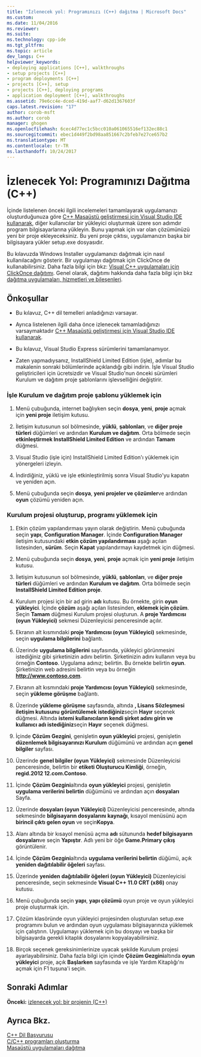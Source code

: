 ```yaml
---
title: "İzlenecek yol: Programınızı (C++) dağıtma | Microsoft Docs"
ms.custom: 
ms.date: 11/04/2016
ms.reviewer: 
ms.suite: 
ms.technology: cpp-ide
ms.tgt_pltfrm: 
ms.topic: article
dev_langs: C++
helpviewer_keywords:
- deploying applications [C++], walkthroughs
- setup projects [C++]
- program deployments [C++]
- projects [C++], setup
- projects [C++], deploying programs
- application deployment [C++], walkthroughs
ms.assetid: 79e6cc4e-dced-419d-aaf7-d62d1367603f
caps.latest.revision: "17"
author: corob-msft
ms.author: corob
manager: ghogen
ms.openlocfilehash: 6cec4d77ec1c5bcc010a061065516ef132ec88c1
ms.sourcegitcommit: ebec1d449f2bd98aa851667c2bfeb7e27ce657b2
ms.translationtype: MT
ms.contentlocale: tr-TR
ms.lasthandoff: 10/24/2017
---
```

# <a name="walkthrough-deploying-your-program-c"></a>İzlenecek Yol: Programınızı Dağıtma (C++)
İçinde listelenen önceki ilgili incelemeleri tamamlayarak uygulamanızı oluşturduğunuza göre [C++ Masaüstü geliştirmesi için Visual Studio IDE kullanarak](../ide/using-the-visual-studio-ide-for-cpp-desktop-development.md), diğer kullanıcılar bir yükleyici oluşturmak üzere son adımdır program bilgisayarlarına yükleyin. Bunu yapmak için var olan çözümünüzü yeni bir proje ekleyeceksiniz. Bu yeni proje çıktısı, uygulamanızın başka bir bilgisayara yükler setup.exe dosyasıdır.  
  
 Bu kılavuzda Windows Installer uygulamanızı dağıtmak için nasıl kullanılacağını gösterir. Bir uygulamayı dağıtmak için ClickOnce de kullanabilirsiniz. Daha fazla bilgi için bkz: [Visual C++ uygulamaları için ClickOnce dağıtımı](../ide/clickonce-deployment-for-visual-cpp-applications.md). Genel olarak, dağıtımı hakkında daha fazla bilgi için bkz [dağıtma uygulamaları, hizmetleri ve bileşenleri](/visualstudio/deployment/deploying-applications-services-and-components).  
  
## <a name="prerequisites"></a>Önkoşullar  
  
-   Bu kılavuz, C++ dil temelleri anladığınızı varsayar.  
  
-   Ayrıca listelenen ilgili daha önce izlenecek tamamladığınızı varsaymaktadır [C++ Masaüstü geliştirmesi için Visual Studio IDE kullanarak](../ide/using-the-visual-studio-ide-for-cpp-desktop-development.md).  
  
-   Bu kılavuz, Visual Studio Express sürümlerini tamamlanamıyor.  
  
-   Zaten yapmadıysanız, InstallShield Limited Edition (işle), adımlar bu makalenin sonraki bölümlerinde açıklandığı gibi indirin. İşle Visual Studio geliştiricileri için ücretsizdir ve Visual Studio'nun önceki sürümleri Kurulum ve dağıtım proje şablonlarını işlevselliğini değiştirir.  
  
### <a name="to-install-the-isle-setup-and-deployment-project-template"></a>İşle Kurulum ve dağıtım proje şablonu yüklemek için  
  
1.  Menü çubuğunda, internet bağlıyken seçin **dosya**, **yeni**, **proje** açmak için **yeni proje** iletişim kutusu.  
  
2.  İletişim kutusunun sol bölmesinde, **yüklü**, **şablonları**, ve **diğer proje türleri** düğümleri ve ardından **Kurulum ve dağıtım**. Orta bölmede seçin **etkinleştirmek InstallShield Limited Edition** ve ardından **Tamam** düğmesi.  
  
3.  Visual Studio (işle için) InstallShield Limited Edition'ı yüklemek için yönergeleri izleyin.  
  
4.  İndirdiğiniz, yüklü ve işle etkinleştirilmiş sonra Visual Studio'yu kapatın ve yeniden açın.  
  
5.  Menü çubuğunda seçin **dosya**, **yeni projeler ve çözümler**ve ardından **oyun** çözümü yeniden açın.  
  
### <a name="to-create-a-setup-project-and-install-your-program"></a>Kurulum projesi oluşturup, programı yüklemek için  
  
1.  Etkin çözüm yapılandırması yayın olarak değiştirin. Menü çubuğunda seçin **yapı**, **Configuration Manager**. İçinde **Configuration Manager** iletişim kutusundaki **etkin çözüm yapılandırması** aşağı açılan listesinden, **sürüm**. Seçin **Kapat** yapılandırmayı kaydetmek için düğmesi.  
  
2.  Menü çubuğunda seçin **dosya**, **yeni**, **proje** açmak için **yeni proje** iletişim kutusu.  
  
3.  İletişim kutusunun sol bölmesinde, **yüklü**, **şablonları**, ve **diğer proje türleri** düğümleri ve ardından **Kurulum ve dağıtım**. Orta bölmede seçin **InstallShield Limited Edition proje**.  
  
4.  Kurulum projesi için bir ad girin **adı** kutusu. Bu örnekte, girin **oyun yükleyici**. İçinde **çözüm** aşağı açılan listesinden, **eklemek için çözüm**. Seçin **Tamam** düğmesi Kurulum projesi oluşturun. A **proje Yardımcısı (oyun Yükleyici)** sekmesi Düzenleyicisi penceresinde açılır.  
  
5.  Ekranın alt kısmındaki **proje Yardımcısı (oyun Yükleyici)** sekmesinde, seçin **uygulama bilgilerini** bağlantı.  
  
6.  Üzerinde **uygulama bilgilerini** sayfasında, yükleyici görünmesini istediğiniz gibi şirketinizin adını belirtin. Şirketinizin adını kullanın veya bu örneğin **Contoso**. Uygulama adınız; belirtin. Bu örnekte belirtin **oyun**. Şirketinizin web adresini belirtin veya bu örneğin **http://www.contoso.com**.  
  
7.  Ekranın alt kısmındaki **proje Yardımcısı (oyun Yükleyici)** sekmesinde, seçin **yükleme görüşme** bağlantı.  
  
8.  Üzerinde **yükleme görüşme** sayfasında, altında **, Lisans Sözleşmesi iletişim kutusunu görüntülemek istediğiniz**seçin **Hayır** seçenek düğmesi. Altında **istemi kullanıcıların kendi şirket adını girin ve kullanıcı adı istediğiniz**seçin **Hayır** seçenek düğmesi.  
  
9. İçinde **Çözüm Gezgini**, genişletin **oyun yükleyici** projesi, genişletin **düzenlemek bilgisayarınızı Kurulum** düğümünü ve ardından açın **genel bilgiler** sayfası.  
  
10. Üzerinde **genel bilgiler (oyun Yükleyici)** sekmesinde Düzenleyicisi penceresinde, belirtin bir **etiketi Oluşturucu Kimliği**, örneğin, **regid.2012 12.com.Contoso**.  
  
11. İçinde **Çözüm Gezgini**altında **oyun yükleyici** projesi, genişletin **uygulama verilerini belirtin** düğümünü ve ardından açın **dosyaları** Sayfa.  
  
12. Üzerinde **dosyaları (oyun Yükleyici)** Düzenleyicisi penceresinde, altında sekmesinde **bilgisayarın dosyalarını kaynağı**, kısayol menüsünü açın **birincil çıktı gelen oyun** ve seçin**Kopya**.  
  
13. Alanı altında bir kısayol menüsü açma **adı** sütununda **hedef bilgisayarın dosyaları**ve seçin **Yapıştır**. Adlı yeni bir öğe **Game.Primary çıkış** görüntülenir.  
  
14. İçinde **Çözüm Gezgini**altında **uygulama verilerini belirtin** düğümü, açık **yeniden dağıtılabilir öğeleri** sayfası.  
  
15. Üzerinde **yeniden dağıtılabilir öğeleri (oyun Yükleyici)** Düzenleyicisi penceresinde, seçin sekmesinde **Visual C++ 11.0 CRT (x86)** onay kutusu.  
  
16. Menü çubuğunda seçin **yapı**, **yapı çözümü** oyun proje ve oyun yükleyici proje oluşturmak için.  
  
17. Çözüm klasöründe oyun yükleyici projesinden oluşturulan setup.exe programını bulun ve ardından oyun uygulaması bilgisayarınıza yüklemek için çalıştırın. Uygulamayı yüklemek için bu dosyayı ve başka bir bilgisayarda gerekli kitaplık dosyalarını kopyalayabilirsiniz.  
  
18. Birçok seçenek gereksinimlerinize uyacak şekilde Kurulum projesi ayarlayabilirsiniz. Daha fazla bilgi için içinde **Çözüm Gezgini**altında **oyun yükleyici** proje, açık **Başlarken** sayfasında ve işle Yardım Kitaplığı'nı açmak için F1 tuşuna'i seçin.  
  
## <a name="next-steps"></a>Sonraki Adımlar  
 **Önceki:** [izlenecek yol: bir projenin (C++)](../ide/walkthrough-debugging-a-project-cpp.md)  
  
## <a name="see-also"></a>Ayrıca Bkz.  
 [C++ Dil Başvurusu](../cpp/cpp-language-reference.md)   
 [C/C++ programları oluşturma](../build/building-c-cpp-programs.md)  
 [Masaüstü uygulamaları dağıtma](../ide/deploying-native-desktop-applications-visual-cpp.md)